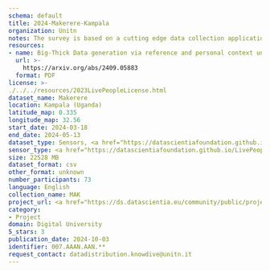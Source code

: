```yaml
---
schema: default
title: 2024-Makerere-Kampala
organization: Unitn
notes: The survey is based on a cutting edge data collection application called iLog1, developed by the University of Trento (Italy). Once installed on your smartphone and given the permission to collect the data, the iLog app will ask you information on the following topics (a) Socio-demographics (e.g., age, gender, nationality); (b) Social relations with peers and classmates; (c) Personality, Values and Competences; (d) Cultural consumption and activities (e.g., sports, cooking and shopping habits); (e) Mobility. After this information, the app will start sending every 30 minutes for 2 weeks the request to answer to four questions that require a few seconds of your time ("Where are you?"; "With whom are you?"; "What are you doing?"; and "What mood are you?"). Furthermore, the app will automatically collect data from your smartphone's sensors for 2 months. An example of sensors are location, bluetooth or if your smartphone is on or off (you can find a complete list of sensors in the Privacy Statement and within the iLog app itself).
resources:
- name: Big-Thick Data generation via reference and personal context unification
  url: >-
    https://arxiv.org/abs/2409.05883
  format: PDF
license: >-
./../../resources/2023LivePeopleLicense.html
dataset_name: Makerere
location: Kampala (Uganda)
latitude_map: 0.335
longitude_map: 32.56
start_date: 2024-03-18
end_date: 2024-05-13
dataset_type: Sensors, <a href="https://datascientiafoundation.github.io/LivePeople/datasets/2024-MAK-Kampala-Diachronic-Interactions/"> Diachronic-Interactions</a>, <a href="https://datascientiafoundation.github.io/LivePeople/datasets/2024-MAK-Kampala-Synchronic-Interactions/"> Synchronic-Interactions</a>
sensor_type: <a href="https://datascientiafoundation.github.io/LivePeople/datasets/2024-MAK-Kampala-App-usage/"> App-usage</a>,  <a href="https://datascientiafoundation.github.io/LivePeople/datasets/2024-MAK-Kampala-Device-usage/"> Device-usage</a>, <a href="https://datascientiafoundation.github.io/LivePeople/datasets/2024-MAK-Kampala-Position/"> Position</a>,  <a href="https://datascientiafoundation.github.io/LivePeople/datasets/2024-MAK-Kampala-Connectivity/"> Connectivity</a>, <a href="https://datascientiafoundation.github.io/LivePeople/datasets/2024-MAK-Kampala-Motion/"> Motion</a>,  <a href="https://datascientiafoundation.github.io/LivePeople/datasets/2024-MAK-Kampala-Environment/"> Environment</a>,<a href="https://datascientiafoundation.github.io/LivePeople/datasets/2024-MAK-Kampala-Inertial/">Inertial</a>, <a href="https://datascientiafoundation.github.io/LivePeople/datasets/2024-MAK-Kampala-Diachronic-Interactions/"> Diachronic-Interactions</a>, <a href="https://datascientiafoundation.github.io/LivePeople/datasets/2024-MAK-Kampala-Synchronic-Interactions/"> Synchronic-Interactions</a>
size: 22528 MB
dataset_format: csv
other_format: unknown
number_participants: 73
language: English
collection_name: MAK
project_url: <a href="https://ds.datascientia.eu/community/public/projects/896bbb55-5ee2-4653-9b43-69cc88633ec8">https://ds.datascientia.eu/community/public/projects/896bbb55-5ee2-4653-9b43-69cc88633ec8</a>
category:
- Project
domain: Digital University
5_stars: 3
publication_date: 2024-10-03
identifier: 007.AAAN.AAN.**
request_contact: datadistribution.knowdive@unitn.it
---
```

